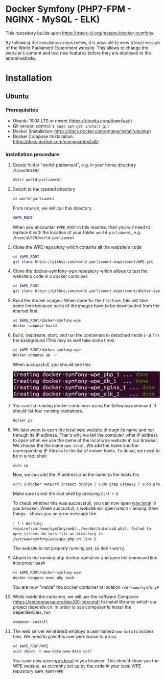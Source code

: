 # Docker Symfony (PHP7-FPM - NGINX - MySQL - ELK)

This repository builds upon https://travis-ci.org/maxpou/docker-symfony.

By following the installation steps below, it is possible to view a local version of the World Parliament Experiment website. This allows to change the website's content and test new features before they are deployed to the actual website.

# Installation

## Ubuntu

### Prerequisites
- Ubuntu 16.04 LTS or newer (https://ubuntu.com/download)
- Git version control: `$ sudo apt-get install git`
- Docker (Installation: https://docs.docker.com/engine/install/ubuntu/)
- Docker Compose (Installation: https://docs.docker.com/compose/install/)

### Installation procedure
1. Create folder "world-parliament", e.g. in your home directory `/home/$USER/`
    ```bash
    mkdir world-parliament
    ```

2. Switch to the created directory
    ```bash
    cd world-parliament
    ```
    From now on, we will call this directory
    ```bash
    $WPE_ROOT
    ```
    
    When you encounter `$WPE_ROOT` in this readme, then you will need to replace it with the location of your folder `world-parliament`, e.g. `/home/$USER/world-parliament`

3. Clone the WPE repository which contains all the website's code
    ```bash
    cd $WPE_ROOT
    git clone https://github.com/world-parliament-experiment/WPE.git
    ```

4. Clone the docker-symfony-wpe repository which allows to test the website's code in a docker container.
    ```bash
    cd $WPE_ROOT
    git clone https://github.com/world-parliament-experiment/docker-symfony-wpe.git
    ```

5. Build the docker images. When done for the first time, this will take some time because parts of the images have to be downloaded from the internet first.
    ```bash
    cd $WPE_ROOT/docker-symfony-wpe
    docker-compose build
    ```

6. Build, (re)create, start, and run the containers in detached mode (`-d`) / in the background (This may as well take some time).
    ```bash
    cd $WPE_ROOT/docker-symfony-wpe
    docker-compose up -d
    ```
    When succussfull, you should see this:

    ![docker-compose up -d successfull](doc/docker-compose_up-d_successfull.png)

7. You can list running docker containers using the following command. It should list four running containers.
    ```bash
    docker ps
    ```

8. We later want to open the local wpe website through its name and not through its IP address. That's why we tell the computer what IP address to open when we use the name of the local wpe website in our browser. We choose the the name `wpe.local`. We add the name and the corresponding IP Adress to the list of known hosts. To do so, we need to be in a root shell:
    ```bash
    sudo su
    ```

    Now, we can add the IP address and the name to the hosts file.
    ```bash
    echo $(docker network inspect bridge | sudo grep Gateway | sudo grep -o -E '([0-9]{1,3}\.){3}[0-9]{1,3}') "wpe.local" >> /etc/hosts
    ```

    Make sure to exit the root shell by pressing `Ctrl + D`

    To check whether this was successfull, you can now open [wpe.local](wpe.local) in you browser. When succusfull, a website will open which - among other things - shows you an error message like 

    `( ! ) Warning: require(/var/www/symfony/web/../vendor/autoload.php): failed to open stream: No such file or directory in /var/www/symfony/web/app.php on line 5`

    The website is not properly running yet, so don't worry.

9. Attach to the running php docker container and open the command line interpreter bash
    ```bash
    cd $WPE_ROOT/docker-symfony-wpe
    docker-compose exec php bash
    ```

    You are now "inside" the docker container at location `/var/www/symfony# `

10. While inside the container, we will use the software Composer (https://getcomposer.org/doc/00-intro.md) to install libraries which our project depends on. In order to use composer to install the dependencies, run
    ```bash
    composer install
    ```

11. The web server we started employs a user named `www-data` to access files. We need to give this user permission to do so.
    ```bash
    cd $WPE_ROOT/WPE
    sudo chown -R www-data:www-data var/
    ```

    You cann now open [wpe.local](wpe.local) in you browser. This should show you the WPE website, as currently set up by the code in your local WPE repository `$WPE_ROOT/WPE`